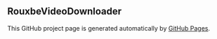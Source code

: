 ## RouxbeVideoDownloader

This GitHub project page is generated automatically by [GitHub Pages](http://pages.github.com/).


